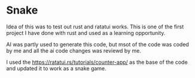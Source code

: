 # Snake

Idea of this was to test out rust and ratatui works. This is one of the first project I have done with rust and used as a learning opportunity. 

AI was partly used to generate this code, but msot of the code was coded by me and all the ai code changes was reviewd by me.

I used the https://ratatui.rs/tutorials/counter-app/ as the base of the code and updated it to work as a snake game.
